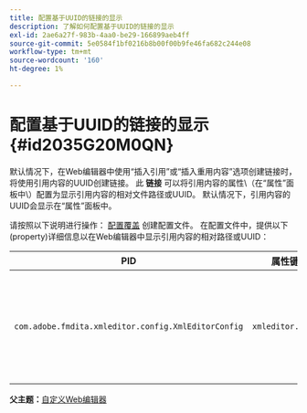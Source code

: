 ```yaml
---
title: 配置基于UUID的链接的显示
description: 了解如何配置基于UUID的链接的显示
exl-id: 2ae6a27f-983b-4aa0-be29-166899aeb4ff
source-git-commit: 5e0584f1bf0216b8b00f00b9fe46fa682c244e08
workflow-type: tm+mt
source-wordcount: '160'
ht-degree: 1%

---
```


# 配置基于UUID的链接的显示 {#id2035G20M0QN}

默认情况下，在Web编辑器中使用“插入引用”或“插入重用内容”选项创建链接时，将使用引用内容的UUID创建链接。 此 **链接** 可以将引用内容的属性\（在“属性”面板中\）配置为显示引用内容的相对文件路径或UUID。 默认情况下，引用内容的UUID会显示在“属性”面板中。

请按照以下说明进行操作： [配置覆盖](download-install-additional-config-override.md#) 创建配置文件。 在配置文件中，提供以下\(property\)详细信息以在Web编辑器中显示引用内容的相对路径或UUID：

| PID | 属性键 | 属性值 |
|---|------------|--------------|
| `com.adobe.fmdita.xmleditor.config.XmlEditorConfig` | `xmleditor.uuid` | 布尔值\(true/false\)。 如果要显示链接内容的相对路径，则将此属性设置为false。 <br> **默认值**： true |

**父主题：**[&#x200B;自定义Web编辑器](conf-web-editor.md)
